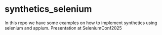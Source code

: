 # synthetics_selenium
In this repo we have some examples on how to implement synthetics using selenium and appium. Presentation at SeleniumConf2025
